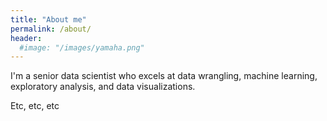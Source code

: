 ```yaml
---
title: "About me"
permalink: /about/
header:
  #image: "/images/yamaha.png"
---
```


I'm a senior data scientist who excels at data wrangling, machine learning, exploratory analysis, and data visualizations.

Etc, etc, etc
